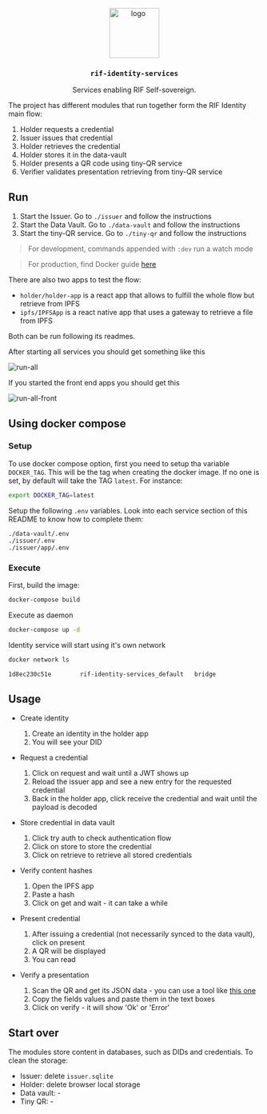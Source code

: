 <p align="middle">
    <img src="https://www.rifos.org/assets/img/logo.svg" alt="logo" height="100" >
</p>
<h3 align="middle"><code>rif-identity-services</code></h3>
<p align="middle">
    Services enabling RIF Self-sovereign.
</p>

The project has different modules that run together form the RIF Identity main flow:

1. Holder requests a credential
2. Issuer issues that credential
3. Holder retrieves the credential
4. Holder stores it in the data-vault
5. Holder presents a QR code using tiny-QR service
6. Verifier validates presentation retrieving from tiny-QR service

## Run

1. Start the Issuer. Go to `./issuer` and follow the instructions
2. Start the Data Vault. Go to `./data-vault` and follow the instructions
3. Start the tiny-QR service. Go to `./tiny-qr` and follow the instructions

> For development, commands appended with `:dev` run a watch mode

> For production, find Docker guide [here](./docs/Deploy_prod.md)

There are also two apps to test the flow:

- `holder/holder-app` is a react app that allows to fulfill the whole flow but retrieve from IPFS
- `ipfs/IPFSApp` is a react native app that uses a gateway to retrieve a file from IPFS

Both can be run following its readmes.

After starting all services you should get something like this

![run-all](./img/run-all.png)

If you started the front end apps you should get this

![run-all-front](./img/run-all-front.png)

## Using docker compose

### Setup

To use docker compose option, first you need to setup tha variable `DOCKER_TAG`. This will be the tag when creating the docker image. If no one is set, by default will take the TAG `latest`. For instance:

```bash
export DOCKER_TAG=latest
```

Setup the following `.env` variables. Look into each service section of this README to know how to complete them:

```text
./data-vault/.env
./issuer/.env
./issuer/app/.env
```
### Execute

First, build the image:

```bash
docker-compose build 
```

Execute as daemon

```bash
docker-compose up -d
```

Identity service will start using it's own network
```bash
docker network ls
```
```bash
1d8ec230c51e        rif-identity-services_default   bridge              local
```



## Usage

- Create identity

  1. Create an identity in the holder app
  2. You will see your DID

- Request a credential

  1. Click on request and wait until a JWT shows up
  2. Reload the issuer app and see a new entry for the requested credential
  3. Back in the holder app, click receive the credential and wait until the payload is decoded

- Store credential in data vault

  1. Click try auth to check authentication flow
  2. Click on store to store the credential
  3. Click on retrieve to retrieve all stored credentials

- Verify content hashes

  1. Open the IPFS app
  2. Paste a hash
  3. Click on get and wait - it can take a while

- Present credential

  1. After issuing a credential (not necessarily synced to the data vault), click on present
  2. A QR will be displayed
  3. You can read

- Verify a presentation

  1. Scan the QR and get its JSON data - you can use a tool like [this one](https://www.ginifab.com/feeds/qr_code/qr_code_scanner.html)
  2. Copy the fields values and paste them in the text boxes
  3. Click on verify - it will show 'Ok' or 'Error'

## Start over

The modules store content in databases, such as DIDs and credentials. To clean the storage:

- Issuer: delete `issuer.sqlite`
- Holder: delete browser local storage
- Data vault: -
- Tiny QR: -

